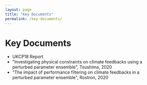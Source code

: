 ```yaml
---
layout: page
title: "Key Documents"
permalink: /key-documents/
---
```


# Key Documents

* UKCP18 Report
* "Investigating physical constraints on climate feedbacks using a perturbed parameter ensemble", Tsushima, 2020
* "The impact of performance filtering on climate feedbacks in a perturbed parameter ensemble", Rostron, 2020

